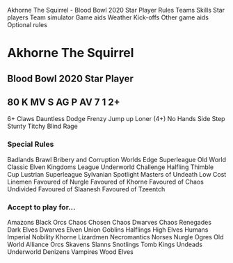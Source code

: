 ﻿
Akhorne The Squirrel - Blood Bowl 2020 Star Player
Rules
Teams
Skills
Star players
Team simulator
Game aids
Weather
Kick-offs
Other game aids
Optional rules
# Akhorne The Squirrel
## Blood Bowl 2020 Star Player
80 K
MV
S
AG
P
AV
7
1
2+
-
6+
Claws
Dauntless
Dodge
Frenzy
Jump up
Loner (4+)
No Hands
Side Step
Stunty
Titchy
Blind Rage
### Special Rules
Badlands Brawl
Bribery and Corruption
Worlds Edge Superleague
Old World Classic
Elven Kingdoms League
Underworld Challenge
Halfling Thimble Cup
Lustrian Superleague
Sylvanian Spotlight
Masters of Undeath
Low Cost Linemen
Favoured of Nurgle
Favoured of Khorne
Favoured of Chaos Undivided
Favoured of Slaanesh
Favoured of Tzeentch
### Accept to play for...
Amazons
Black Orcs
Chaos Chosen
Chaos Dwarves
Chaos Renegades
Dark Elves
Dwarves
Elven Union
Goblins
Halflings
High Elves
Humans
Imperial Nobility
Khorne
Lizardmen
Necromantics
Norses
Nurgle
Ogres
Old World Alliance
Orcs
Skavens
Slanns
Snotlings
Tomb Kings
Undeads
Underworld Denizens
Vampires
Wood Elves
